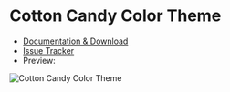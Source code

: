 # Cotton Candy Color Theme

* [Documentation & Download](http://extensions.xwiki.org/xwiki/bin/view/Extension/CottonCandy%20Color%20Theme/)
* [Issue Tracker](https://jira.xwiki.org/browse/COLORTHEME/)
* Preview: 

![Cotton Candy Color Theme](http://extensions.xwiki.org/xwiki/bin/download/Extension/CottonCandy%20Color%20Theme/WebHome/preview.png?width=550)
